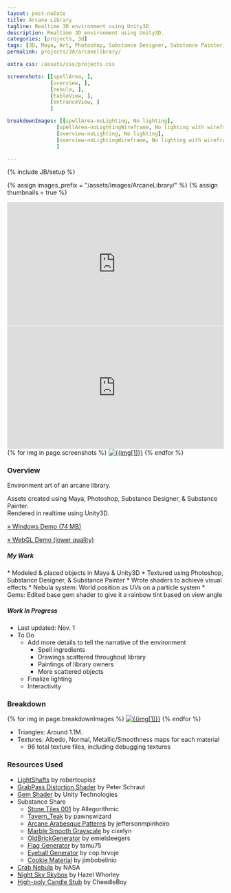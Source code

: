 ```yaml
---
layout: post-noDate
title: Arcane Library
tagline: Realtime 3D environment using Unity3D.
description: Realtime 3D environment using Unity3D.
categories: [projects, 3d]
tags: [3D, Maya, Art, Photoshop, Substance Designer, Substance Painter, Unity3D]
permalink: projects/3d/arcanelibrary/

extra_css: /assets/css/projects.css

screenshots: [[spellArea, ],
			  [overview, ],
              [nebula, ],
              [tableView, ],
              [entranceView, ]
              ]

breakdownImages: [[spellArea-noLighting, No lighting],
                [spellArea-noLightingWireframe, No lighting with wireframe],
                [overview-noLighting, No lighting],
                [overview-noLightingWireframe, No lighting with wireframe]
                ]

---
```

{% include JB/setup %}

{% assign images_prefix = "/assets/images/ArcaneLibrary/" %}
{% assign thumbnails = true %}

<div style='position:relative;padding-bottom:57%'><iframe src='https://gfycat.com/ifr/PertinentDeficientBellsnake' frameborder='0' scrolling='no' width='100%' height='100%' style='position:absolute;top:0;left:0;' allowfullscreen></iframe></div>

<div style='position:relative;padding-bottom:57%'><iframe src='https://gfycat.com/ifr/DizzyCavernousBeardeddragon' frameborder='0' scrolling='no' width='100%' height='100%' style='position:absolute;top:0;left:0;' allowfullscreen></iframe></div>

<div class="project-images" id="slideshow">
{% for img in page.screenshots %}
    <a href="{{images_prefix}}{{img[0]}}.png"><img src= "{{images_prefix}}{{img[0]}}{% if thumbnails %}-tn{% endif %}.png" alt="{{img[1]}}" class="img-responsive"></a>
{% endfor %}
</div>

<script>
    $('#slideshow').photobox('a', {history:false, time:0, counter:false});
</script>

<h3>Overview</h3>

Environment art of an arcane library.

Assets created using Maya, Photoshop, Substance Designer, & Substance Painter.
<br>Rendered in realtime using Unity3D.

[» Windows Demo (74 MB)](/assets/ArcaneLibrary/ArcaneLibrary.zip)

[» WebGL Demo (lower quality)](/projects/3d/arcanelibraryWebGL/)

<h5>My Work</h5>
* Modeled & placed objects in Maya & Unity3D
* Textured using Photoshop, Substance Designer, & Substance Painter
* Wrote shaders to achieve visual effects
    * Nebula system: World position as UVs on a particle system
    * Gems: Edited base gem shader to give it a rainbow tint based on view angle

<h5>Work In Progress</h5>

* Last updated: Nov. 1
* To Do
    * Add more details to tell the narrative of the environment
        * Spell ingredients
        * Drawings scattered throughout library
        * Paintings of library owners
        * More scattered objects
    * Finalize lighting
    * Interactivity

<h3>Breakdown</h3>

<div class="project-images" id="slideshow2">
{% for img in page.breakdownImages %}
    <a href="{{images_prefix}}{{img[0]}}.png"><img src= "{{images_prefix}}{{img[0]}}{% if thumbnails %}-tn{% endif %}.png" alt="{{img[1]}}" class="img-responsive"></a>
{% endfor %}
</div>

<script>
    $('#slideshow2').photobox('a', {history:false, time:0, counter:false});
</script>

* Triangles: Around 1.1M.
* Textures: Albedo, Normal, Metallic/Smoothness maps for each material
    * 96 total texture files, including debugging textures

<h3>Resources Used</h3>

* [LightShafts](https://github.com/robertcupisz/LightShafts) by robertcupisz
* [GrabPass Distortion Shader](http://console-dev.de/?p=714) by Peter Schraut
* [Gem Shader](https://www.assetstore.unity3d.com/en/#!/content/3) by Unity Technologies
* Substance Share
    * [Stone Tiles 001](https://share.allegorithmic.com/libraries/705) by Allegorithmic
    * [Tavern_Teak](https://share.allegorithmic.com/libraries/1164) by pawnswizard
    * [Arcane Arabesque Patterns](https://share.allegorithmic.com/libraries/977) by jeffersonmpinheiro
    * [Marble Smooth Grayscale](https://share.allegorithmic.com/libraries/1040) by cixelyn
    * [OldBrickGenerator](https://share.allegorithmic.com/libraries/817) by emielsleegers
    * [Flag Generator](https://share.allegorithmic.com/libraries/792) by tamu75
    * [Eyeball Generator](https://share.allegorithmic.com/libraries/881) by cop.hrvoje
    * [Cookie Material](https://share.allegorithmic.com/libraries/916) by jimbobelinio
* [Crab Nebula](http://www.nasa.gov/multimedia/imagegallery/image_feature_460.html) by NASA
* [Night Sky Skybox](http://www.hazelwhorley.com/skyboxtex3_bitmaps.html) by Hazel Whorley
* [High-poly Candle Stub](http://www.blendswap.com/blends/view/1701) by CheedleBoy

&nbsp;
